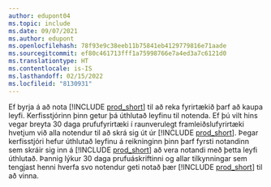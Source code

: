 ```yaml
---
author: edupont04
ms.topic: include
ms.date: 09/07/2021
ms.author: edupont
ms.openlocfilehash: 78f93e9c38eeb11b75841eb4129779816e71aade
ms.sourcegitcommit: ef80c461713fff1a75998766e7a4ed3a7c6121d0
ms.translationtype: HT
ms.contentlocale: is-IS
ms.lasthandoff: 02/15/2022
ms.locfileid: "8130931"
---
```

Ef byrja á að nota [!INCLUDE [prod_short](../includes/prod_short.md)] til að reka fyrirtækið þarf að kaupa leyfi. Kerfisstjórinn þinn getur þá úthlutað leyfinu til notenda. Ef þú vilt hins vegar breyta 30 daga prufufyrirtæki í raunverulegt framleiðslufyrirtæki hvetjum við alla notendur til að skrá sig út úr [!INCLUDE [prod_short](../includes/prod_short.md)]. Þegar kerfisstjóri hefur úthlutað leyfinu á reikninginn þinn þarf fyrsti notandinn sem skráir sig inn á [!INCLUDE [prod_short](../includes/prod_short.md)] að vera notandi með þetta leyfi úthlutað. Þannig lýkur 30 daga prufuáskriftinni og allar tilkynningar sem tengjast henni hverfa svo notendur geti notað þær [!INCLUDE [prod_short](../includes/prod_short.md)] til að vinna.
